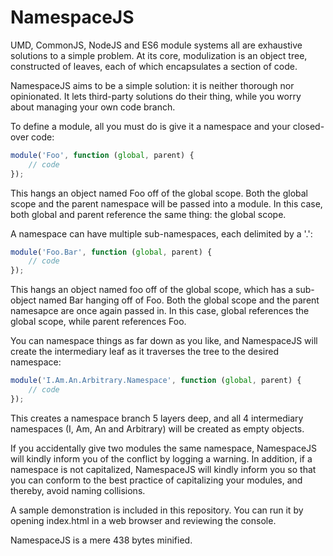 NamespaceJS
===========

UMD, CommonJS, NodeJS and ES6 module systems all are exhaustive solutions to a simple problem. At its core, modulization is an object tree, constructed of leaves, each of which encapsulates a section of code.

NamespaceJS aims to be a simple solution: it is neither thorough nor opinionated. It lets third-party solutions do their thing, while you worry about managing your own code branch.

To define a module, all you must do is give it a namespace and your closed-over code:

```javascript
module('Foo', function (global, parent) {
    // code
});
```

This hangs an object named Foo off of the global scope. Both the global scope and the parent namespace will be passed into a module. In this case, both global and parent reference the same thing: the global scope.

A namespace can have multiple sub-namespaces, each delimited by a '.':

```javascript
module('Foo.Bar', function (global, parent) {
    // code
});
```

This hangs an object named foo off of the global scope, which has a sub-object named Bar hanging off of Foo. Both the global scope and the parent namesapce are once again passed in. In this case, global references the global scope, while parent references Foo.

You can namespace things as far down as you like, and NamespaceJS will create the intermediary leaf as it traverses the tree to the desired namespace:

```javascript
module('I.Am.An.Arbitrary.Namespace', function (global, parent) {
    // code 
});
```

This creates a namespace branch 5 layers deep, and all 4 intermediary namespaces (I, Am, An and Arbitrary) will be created as empty objects.

If you accidentally give two modules the same namespace, NamespaceJS will kindly inform you of the conflict by logging a warning. In addition, if a namespace is not capitalized, NamespaceJS will kindly inform you so that you can conform to the best practice of capitalizing your modules, and thereby, avoid naming collisions.

A sample demonstration is included in this repository. You can run it by opening index.html in a web browser and reviewing the console.

NamespaceJS is a mere 438 bytes minified.
